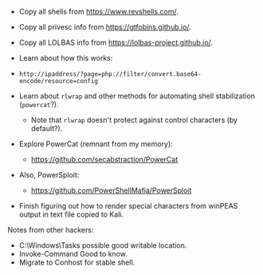 
- Copy all shells from https://www.revshells.com/.
- Copy all privesc info from https://gtfobins.github.io/.
- Copy all LOLBAS info from https://lolbas-project.github.io/.

- Learn about how this works:
- `http://ipaddress/?page=php://filter/convert.base64-encode/resource=config`

- Learn about `rlwrap` and other methods for automating shell stabilization (`powercat`?).
	- Note that `rlwrap` doesn't protect against control characters (by default?).

- Explore PowerCat (remnant from my memory):
	- https://github.com/secabstraction/PowerCat
- Also, PowerSploit:
	- https://github.com/PowerShellMafia/PowerSploit
- Finish figuring out how to render special characters from winPEAS output in text file copied to Kali.

Notes from other hackers:
- C:\\Windows\\Tasks possible good writable location.
- Invoke-Command Good to know.
- Migrate to Conhost for stable shell.
